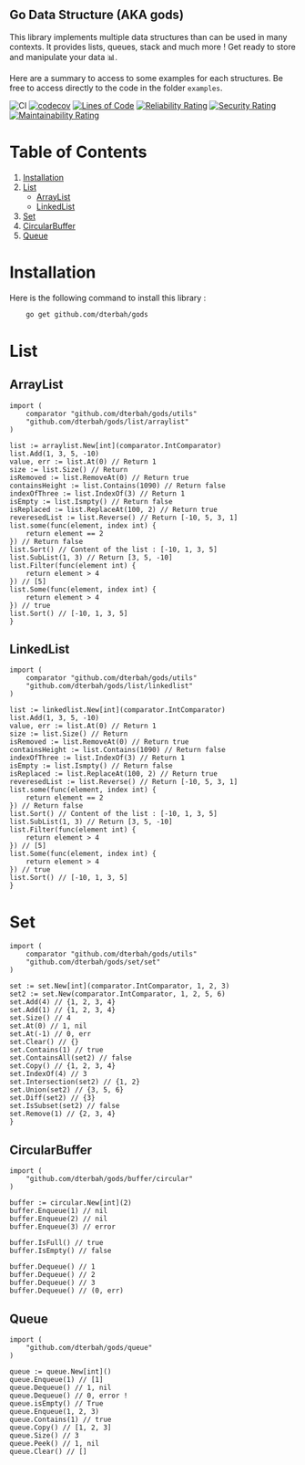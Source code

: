 ## Go Data Structure (AKA gods)

This library implements multiple data structures than can be used in many contexts. It provides lists, queues, stack and much more !
Get ready to store and manipulate your data 📊.

Here are a summary to access to some examples for each structures. Be free to access directly to the code in the folder `examples`.

![CI](https://github.com/dterbah/gods/actions/workflows/go-test.yml/badge.svg)
[![codecov](https://codecov.io/gh/dterbah/gods/branch/main/graph/badge.svg)](https://codecov.io/gh/dterbah/gods)
[![Lines of Code](https://sonarcloud.io/api/project_badges/measure?project=dterbah_gods&metric=ncloc)](https://sonarcloud.io/summary/new_code?id=dterbah_gods)
[![Reliability Rating](https://sonarcloud.io/api/project_badges/measure?project=dterbah_gods&metric=reliability_rating)](https://sonarcloud.io/summary/new_code?id=dterbah_gods)
[![Security Rating](https://sonarcloud.io/api/project_badges/measure?project=dterbah_gods&metric=security_rating)](https://sonarcloud.io/summary/new_code?id=dterbah_gods)
[![Maintainability Rating](https://sonarcloud.io/api/project_badges/measure?project=dterbah_gods&metric=sqale_rating)](https://sonarcloud.io/summary/new_code?id=dterbah_gods)

# Table of Contents

1. [Installation](#installation)
2. [List](#list)
   - [ArrayList](#arraylist)
   - [LinkedList](#linkedlist)
3. [Set](#Set)
4. [CircularBuffer](#circularbuffer)
5. [Queue](#queue)

# Installation

Here is the following command to install this library :

```bash
    go get github.com/dterbah/gods
```

# List

## ArrayList

```golang
import (
	comparator "github.com/dterbah/gods/utils"
    "github.com/dterbah/gods/list/arraylist"
)

list := arraylist.New[int](comparator.IntComparator)
list.Add(1, 3, 5, -10)
value, err := list.At(0) // Return 1
size := list.Size() // Return
isRemoved := list.RemoveAt(0) // Return true
containsHeight := list.Contains(1090) // Return false
indexOfThree := list.IndexOf(3) // Return 1
isEmpty := list.Ismpty() // Return false
isReplaced := list.ReplaceAt(100, 2) // Return true
reveresedList := list.Reverse() // Return [-10, 5, 3, 1]
list.some(func(element, index int) {
    return element == 2
}) // Return false
list.Sort() // Content of the list : [-10, 1, 3, 5]
list.SubList(1, 3) // Return [3, 5, -10]
list.Filter(func(element int) {
    return element > 4
}) // [5]
list.Some(func(element, index int) {
    return element > 4
}) // true
list.Sort() // [-10, 1, 3, 5]
}
```

## LinkedList

```golang
import (
	comparator "github.com/dterbah/gods/utils"
    "github.com/dterbah/gods/list/linkedlist"
)

list := linkedlist.New[int](comparator.IntComparator)
list.Add(1, 3, 5, -10)
value, err := list.At(0) // Return 1
size := list.Size() // Return
isRemoved := list.RemoveAt(0) // Return true
containsHeight := list.Contains(1090) // Return false
indexOfThree := list.IndexOf(3) // Return 1
isEmpty := list.Ismpty() // Return false
isReplaced := list.ReplaceAt(100, 2) // Return true
reveresedList := list.Reverse() // Return [-10, 5, 3, 1]
list.some(func(element, index int) {
    return element == 2
}) // Return false
list.Sort() // Content of the list : [-10, 1, 3, 5]
list.SubList(1, 3) // Return [3, 5, -10]
list.Filter(func(element int) {
    return element > 4
}) // [5]
list.Some(func(element, index int) {
    return element > 4
}) // true
list.Sort() // [-10, 1, 3, 5]
}
```

# Set

```golang
import (
	comparator "github.com/dterbah/gods/utils"
    "github.com/dterbah/gods/set/set"
)

set := set.New[int](comparator.IntComparator, 1, 2, 3)
set2 := set.New(comparator.IntComparator, 1, 2, 5, 6)
set.Add(4) // {1, 2, 3, 4}
set.Add(1) // {1, 2, 3, 4}
set.Size() // 4
set.At(0) // 1, nil
set.At(-1) // 0, err
set.Clear() // {}
set.Contains(1) // true
set.ContainsAll(set2) // false
set.Copy() // {1, 2, 3, 4}
set.IndexOf(4) // 3
set.Intersection(set2) // {1, 2}
set.Union(set2) // {3, 5, 6}
set.Diff(set2) // {3}
set.IsSubset(set2) // false
set.Remove(1) // {2, 3, 4}
}
```

## CircularBuffer

```golang
import (
    "github.com/dterbah/gods/buffer/circular"
)

buffer := circular.New[int](2)
buffer.Enqueue(1) // nil
buffer.Enqueue(2) // nil
buffer.Enqueue(3) // error

buffer.IsFull() // true
buffer.IsEmpty() // false

buffer.Dequeue() // 1
buffer.Dequeue() // 2
buffer.Dequeue() // 3
buffer.Dequeue() // (0, err)

```

## Queue

```golang
import (
    "github.com/dterbah/gods/queue"
)

queue := queue.New[int]()
queue.Enqueue(1) // [1]
queue.Dequeue() // 1, nil
queue.Dequeue() // 0, error !
queue.isEmpty() // True
queue.Enqueue(1, 2, 3)
queue.Contains(1) // true
queue.Copy() // [1, 2, 3]
queue.Size() // 3
queue.Peek() // 1, nil
queue.Clear() // []

```
